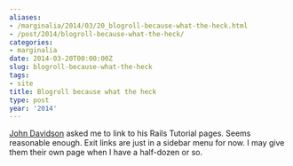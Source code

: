 ```yaml
---
aliases:
- /marginalia/2014/03/20_blogroll-because-what-the-heck.html
- /post/2014/blogroll-because-what-the-heck/
categories:
- marginalia
date: 2014-03-20T00:00:00Z
slug: blogroll-because-what-the-heck
tags:
- site
title: Blogroll because what the heck
type: post
year: '2014'
---
```

[John Davidson](http://rubyonrailstutor.github.io/) asked me to link to his Rails Tutorial pages. Seems reasonable enough. Exit links are just in a sidebar menu for now. I may give them their own page when I have a half-dozen or so.
